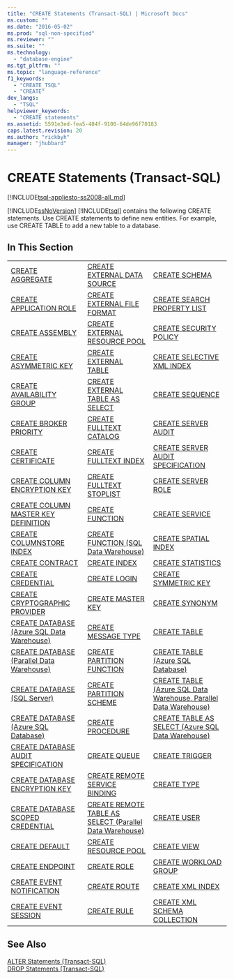 ```yaml
---
title: "CREATE Statements (Transact-SQL) | Microsoft Docs"
ms.custom: ""
ms.date: "2016-05-02"
ms.prod: "sql-non-specified"
ms.reviewer: ""
ms.suite: ""
ms.technology: 
  - "database-engine"
ms.tgt_pltfrm: ""
ms.topic: "language-reference"
f1_keywords: 
  - "CREATE_TSQL"
  - "CREATE"
dev_langs: 
  - "TSQL"
helpviewer_keywords: 
  - "CREATE statements"
ms.assetid: 5591e3ed-fea5-484f-9100-64de96f70183
caps.latest.revision: 20
ms.author: "rickbyh"
manager: "jhubbard"
---
```

# CREATE Statements (Transact-SQL)
[!INCLUDE[tsql-appliesto-ss2008-all_md](../../database-engine/configure/windows/includes/tsql-appliesto-ss2008-all-md.md)]

  [!INCLUDE[ssNoVersion](../../advanced-analytics/r-services/includes/ssnoversion-md.md)] [!INCLUDE[tsql](../../advanced-analytics/r-services/includes/tsql-md.md)] contains the following CREATE statements. Use CREATE statements to define new entities. For example, use CREATE TABLE to add a new table to a database.  
  
## In This Section  
  
||||  
|-|-|-|  
|[CREATE AGGREGATE](../../t-sql/statements/create-aggregate-transact-sql.md)|[CREATE EXTERNAL DATA SOURCE](../../t-sql/statements/create-external-data-source-transact-sql.md)|[CREATE SCHEMA](../../t-sql/statements/create-schema-transact-sql.md)|  
|[CREATE APPLICATION ROLE](../../t-sql/statements/create-application-role-transact-sql.md)|[CREATE EXTERNAL FILE FORMAT](../../t-sql/statements/create-external-file-format-transact-sql.md)|[CREATE SEARCH PROPERTY LIST](../../t-sql/statements/create-search-property-list-transact-sql.md)|  
|[CREATE ASSEMBLY](../../t-sql/statements/create-assembly-transact-sql.md)|[CREATE EXTERNAL RESOURCE POOL](../../t-sql/statements/create-external-resource-pool-transact-sql.md)|[CREATE SECURITY POLICY](../../t-sql/statements/create-security-policy-transact-sql.md)|  
|[CREATE ASYMMETRIC KEY](../../t-sql/statements/create-asymmetric-key-transact-sql.md)|[CREATE EXTERNAL TABLE](../../t-sql/statements/create-external-table-transact-sql.md)|[CREATE SELECTIVE XML INDEX](../../t-sql/statements/create-selective-xml-index-transact-sql.md)|  
|[CREATE AVAILABILITY GROUP](../../t-sql/statements/create-availability-group-transact-sql.md)|[CREATE EXTERNAL TABLE AS SELECT](../../t-sql/statements/create-external-table-as-select-transact-sql.md)|[CREATE SEQUENCE](../../t-sql/statements/create-sequence-transact-sql.md)|  
|[CREATE BROKER PRIORITY](../../t-sql/statements/create-broker-priority-transact-sql.md)|[CREATE FULLTEXT CATALOG](../../t-sql/statements/create-fulltext-catalog-transact-sql.md)|[CREATE SERVER AUDIT](../../t-sql/statements/create-server-audit-transact-sql.md)|  
|[CREATE CERTIFICATE](../../t-sql/statements/create-certificate-transact-sql.md)|[CREATE FULLTEXT INDEX](../../t-sql/statements/create-fulltext-index-transact-sql.md)|[CREATE SERVER AUDIT SPECIFICATION](../../t-sql/statements/create-server-audit-specification-transact-sql.md)|  
|[CREATE COLUMN ENCRYPTION KEY](../../t-sql/statements/create-column-encryption-key-transact-sql.md)|[CREATE FULLTEXT STOPLIST](../../t-sql/statements/create-fulltext-stoplist-transact-sql.md)|[CREATE SERVER ROLE](../../t-sql/statements/create-server-role-transact-sql.md)|  
|[CREATE COLUMN MASTER KEY DEFINITION](../../t-sql/statements/create-column-master-key-transact-sql.md)|[CREATE FUNCTION](../../t-sql/statements/create-function-transact-sql.md)|[CREATE SERVICE](../../t-sql/statements/create-service-transact-sql.md)|  
|[CREATE COLUMNSTORE INDEX](../../t-sql/statements/create-columnstore-index-transact-sql.md)|[CREATE FUNCTION &#40;SQL Data Warehouse&#41;](../../t-sql/statements/create-function-sql-data-warehouse.md)|[CREATE SPATIAL INDEX](../../t-sql/statements/create-spatial-index-transact-sql.md)|  
|[CREATE CONTRACT](../../t-sql/statements/create-contract-transact-sql.md)|[CREATE INDEX](../../t-sql/statements/create-index-transact-sql.md)|[CREATE STATISTICS](../../t-sql/statements/create-statistics-transact-sql.md)|  
|[CREATE CREDENTIAL](../../t-sql/statements/create-credential-transact-sql.md)|[CREATE LOGIN](../../t-sql/statements/create-login-transact-sql.md)|[CREATE SYMMETRIC KEY](../../t-sql/statements/create-symmetric-key-transact-sql.md)|  
|[CREATE CRYPTOGRAPHIC PROVIDER](../../t-sql/statements/create-cryptographic-provider-transact-sql.md)|[CREATE MASTER KEY](../../t-sql/statements/create-master-key-transact-sql.md)|[CREATE SYNONYM](../../t-sql/statements/create-synonym-transact-sql.md)|  
|[CREATE DATABASE &#40;Azure SQL Data Warehouse&#41;](../../t-sql/statements/create-database-azure-sql-data-warehouse.md)|[CREATE MESSAGE TYPE](../../t-sql/statements/create-message-type-transact-sql.md)|[CREATE TABLE](../../t-sql/statements/create-table-transact-sql.md)|  
|[CREATE DATABASE &#40;Parallel Data Warehouse&#41;](../../t-sql/statements/create-database-parallel-data-warehouse.md)|[CREATE PARTITION FUNCTION](../../t-sql/statements/create-partition-function-transact-sql.md)|[CREATE TABLE (Azure SQL Database)](../Topic/CREATE%20TABLE%20on%20Azure%20SQL%20Database.md)|  
|[CREATE DATABASE (SQL Server)](../../t-sql/statements/create-database-sql-server-transact-sql.md)|[CREATE PARTITION SCHEME](../../t-sql/statements/create-partition-scheme-transact-sql.md)|[CREATE TABLE &#40;Azure SQL Data Warehouse, Parallel Data Warehouse&#41;](../../t-sql/statements/create-table-azure-sql-data-warehouse.md)|  
|[CREATE DATABASE (Azure SQL Database)](../../t-sql/statements/create-database-azure-sql-database.md)|[CREATE PROCEDURE](../../t-sql/statements/create-procedure-transact-sql.md)|[CREATE TABLE AS SELECT &#40;Azure SQL Data Warehouse&#41;](../../t-sql/statements/create-table-as-select-azure-sql-data-warehouse.md)|  
|[CREATE DATABASE AUDIT SPECIFICATION](../../t-sql/statements/create-database-audit-specification-transact-sql.md)|[CREATE QUEUE](../../t-sql/statements/create-queue-transact-sql.md)|[CREATE TRIGGER](../../t-sql/statements/create-trigger-transact-sql.md)|  
|[CREATE DATABASE ENCRYPTION KEY](../../t-sql/statements/create-database-encryption-key-transact-sql.md)|[CREATE REMOTE SERVICE BINDING](../../t-sql/statements/create-remote-service-binding-transact-sql.md)|[CREATE TYPE](../../t-sql/statements/create-type-transact-sql.md)|  
|[CREATE DATABASE SCOPED CREDENTIAL](../../t-sql/statements/create-database-scoped-credential-transact-sql.md)|[CREATE REMOTE TABLE AS SELECT &#40;Parallel Data Warehouse&#41;](../../t-sql/statements/create-remote-table-as-select-parallel-data-warehouse.md)|[CREATE USER](../../t-sql/statements/create-user-transact-sql.md)|  
|[CREATE DEFAULT](../../t-sql/statements/create-default-transact-sql.md)|[CREATE RESOURCE POOL](../../t-sql/statements/create-resource-pool-transact-sql.md)|[CREATE VIEW](../../t-sql/statements/create-view-transact-sql.md)|  
|[CREATE ENDPOINT](../../t-sql/statements/create-endpoint-transact-sql.md)|[CREATE ROLE](../../t-sql/statements/create-role-transact-sql.md)|[CREATE WORKLOAD GROUP](../../t-sql/statements/create-workload-group-transact-sql.md)|  
|[CREATE EVENT NOTIFICATION](../../t-sql/statements/create-event-notification-transact-sql.md)|[CREATE ROUTE](../../t-sql/statements/create-route-transact-sql.md)|[CREATE XML INDEX](../../t-sql/statements/create-xml-index-transact-sql.md)|  
|[CREATE EVENT SESSION](../../t-sql/statements/create-event-session-transact-sql.md)|[CREATE RULE](../../t-sql/statements/create-rule-transact-sql.md)|[CREATE XML SCHEMA COLLECTION](../../t-sql/statements/create-xml-schema-collection-transact-sql.md)|  
  
## See Also  
 [ALTER Statements &#40;Transact-SQL&#41;](../../t-sql/statements/alter-statements-transact-sql.md)   
 [DROP Statements &#40;Transact-SQL&#41;](../../t-sql/statements/drop-statements-transact-sql.md)  
  
  